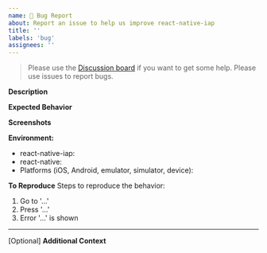 ```yaml
---
name: 🐛 Bug Report
about: Report an issue to help us improve react-native-iap
title: ''
labels: 'bug'
assignees: ''
---
```


> Please use the [Discussion board](https://github.com/dooboolab-community/react-native-iap/discussions) if you want to get some help. Please use issues to report bugs.

**Description**

<!-- A brief description of the issue. -->

**Expected Behavior**

<!-- A brief description of what you expected to happen. -->

**Screenshots**

<!-- Add screenshots, if applicable, to help explain your problem. -->

**Environment:**

- react-native-iap:
- react-native:
- Platforms (iOS, Android, emulator, simulator, device):

**To Reproduce**
Steps to reproduce the behavior:

1. Go to '...'
2. Press '...'
3. Error '...' is shown

---

[Optional] **Additional Context**

<!-- Add any other context about the problem here. -->
